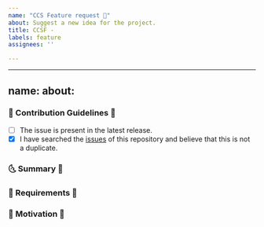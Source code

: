 ```yaml
---
name: "CCS Feature request 🌟"
about: Suggest a new idea for the project.
title: CCSF -
labels: feature
assignees: ''

---
```


---
name: 
about: 
---

<!-- Provide a general summary of the feature in the Title above -->

<!--
  Thank you very much for contributing to CCS by creating an issue!
  To avoid duplicate issues we ask you to check off the following list.
-->

<!-- Checked checkbox should look like this: [x] -->

### 🌟 Contribution Guidelines 🌟

* [ ] The issue is present in the latest release.
* [x] I have searched the [issues](https://github.com/Fight-Like-a-Girl/release-ccs-frontend/issues) of this repository and believe that this is not a duplicate.

### 🌜 Summary 🌛

<!-- Describe how it should work. -->

### 🌈 Requirements 🌈

<!-- Provide a description of the requirements the feature should accomplish. -->

### 🌸 Motivation 🌸

<!-- What are you trying to accomplish? How has the lack of this feature affected you? -->
